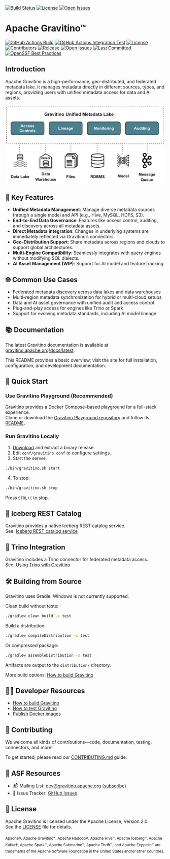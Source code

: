 [![Build Status](https://github.com/SameerSalman29/gravitino/actions/workflows/main.yml/badge.svg)](https://github.com/SameerSalman29/gravitino/actions)
[![License](https://img.shields.io/badge/license-Apache%202.0-blue.svg)](LICENSE)
[![Open Issues](https://img.shields.io/github/issues/SameerSalman29/gravitino)](https://github.com/SameerSalman29/gravitino/issues)

<!--
  Licensed to the Apache Software Foundation (ASF) under one
  or more contributor license agreements.  See the NOTICE file
  distributed with this work for additional information
  regarding copyright ownership.  The ASF licenses this file
  to you under the Apache License, Version 2.0 (the
  "License"); you may not use this file except in compliance
  with the License.  You may obtain a copy of the License at

   http://www.apache.org/licenses/LICENSE-2.0

  Unless required by applicable law or agreed to in writing,
  software distributed under the License is distributed on an
  "AS IS" BASIS, WITHOUT WARRANTIES OR CONDITIONS OF ANY
  KIND, either express or implied.  See the License for the
  specific language governing permissions and limitations
  under the License.
-->

# Apache Gravitino™

[![GitHub Actions Build](https://github.com/apache/gravitino/actions/workflows/build.yml/badge.svg)](https://github.com/apache/gravitino/actions/workflows/build.yml)
[![GitHub Actions Integration Test](https://github.com/apache/gravitino/actions/workflows/integration-test.yml/badge.svg)](https://github.com/apache/gravitino/actions/workflows/integration-test.yml)
[![License](https://img.shields.io/github/license/apache/gravitino)](https://github.com/apache/gravitino/blob/main/LICENSE)
[![Contributors](https://img.shields.io/github/contributors/apache/gravitino)](https://github.com/apache/gravitino/graphs/contributors)
[![Release](https://img.shields.io/github/v/release/apache/gravitino)](https://github.com/apache/gravitino/releases)
[![Open Issues](https://img.shields.io/github/issues-raw/apache/gravitino)](https://github.com/apache/gravitino/issues)
[![Last Committed](https://img.shields.io/github/last-commit/apache/gravitino)](https://github.com/apache/gravitino/commits/main/)
[![OpenSSF Best Practices](https://www.bestpractices.dev/projects/8358/badge)](https://www.bestpractices.dev/projects/8358)

## Introduction

Apache Gravitino is a high-performance, geo-distributed, and federated metadata lake. It manages metadata directly in different sources, types, and regions, providing users with unified metadata access for data and AI assets.

![Gravitino Architecture](docs/assets/gravitino-architecture.png)

## 🚀 Key Features

- **Unified Metadata Management**: Manage diverse metadata sources through a single model and API (e.g., Hive, MySQL, HDFS, S3).
- **End-to-End Data Governance**: Features like access control, auditing, and discovery across all metadata assets.
- **Direct Metadata Integration**: Changes in underlying systems are immediately reflected via Gravitino’s connectors.
- **Geo-Distribution Support**: Share metadata across regions and clouds to support global architectures.
- **Multi-Engine Compatibility**: Seamlessly integrates with query engines without modifying SQL dialects.
- **AI Asset Management (WIP)**: Support for AI model and feature tracking.

## 🌐 Common Use Cases

- Federated metadata discovery across data lakes and data warehouses
- Multi-region metadata synchronization for hybrid or multi-cloud setups
- Data and AI asset governance with unified audit and access control
- Plug-and-play access for engines like Trino or Spark
- Support for evolving metadata standards, including AI model lineage

## 📚 Documentation

The latest Gravitino documentation is available at [gravitino.apache.org/docs/latest](https://gravitino.apache.org/docs/latest/).

This README provides a basic overview; visit the site for full installation, configuration, and development documentation.

## 🧪 Quick Start

### Use Gravitino Playground (Recommended)

Gravitino provides a Docker Compose–based playground for a full-stack experience.  
Clone or download the [Gravitino Playground repository](https://github.com/apache/gravitino-playground) and follow its [README](https://github.com/apache/gravitino-playground/blob/main/README.md).

### Run Gravitino Locally

1. [Download](https://gravitino.apache.org/downloads) and extract a binary release.
2. Edit `conf/gravitino.conf` to configure settings.
3. Start the server:

```bash
./bin/gravitino.sh start
```

4. To stop:

```bash
./bin/gravitino.sh stop
```

Press `CTRL+C` to stop.

## 🧊 Iceberg REST Catalog

Gravitino provides a native Iceberg REST catalog service.  
See: [Iceberg REST catalog service](https://gravitino.apache.org/docs/latest/iceberg-rest-service/)

## 🔌 Trino Integration

Gravitino includes a Trino connector for federated metadata access.  
See: [Using Trino with Gravitino](https://gravitino.apache.org/docs/latest/trino-connector/index/)

## 🛠️ Building from Source

Gravitino uses Gradle. Windows is not currently supported.

Clean build without tests:

```bash
./gradlew clean build -x test
```

Build a distribution:

```bash
./gradlew compileDistribution -x test
```

Or compressed package:

```bash
./gradlew assembleDistribution -x test
```

Artifacts are output to the `distribution/` directory.

More build options: [How to build Gravitino](https://gravitino.apache.org/docs/latest/how-to-build/)

## 👨‍💻 Developer Resources

- [How to build Gravitino](https://gravitino.apache.org/docs/latest/how-to-build/)
- [How to test Gravitino](https://gravitino.apache.org/docs/latest/how-to-test/)
- [Publish Docker images](https://gravitino.apache.org/docs/latest/publish-docker-images)

## 🤝 Contributing

We welcome all kinds of contributions—code, documentation, testing, connectors, and more!

To get started, please read our [CONTRIBUTING.md](CONTRIBUTING.md) guide.

## 🔗 ASF Resources

- 📬 Mailing List: [dev@gravitino.apache.org](mailto:dev@gravitino.apache.org) ([subscribe](mailto:dev-subscribe@gravitino.apache.org))
- 🐞 Issue Tracker: [GitHub Issues](https://github.com/apache/gravitino/issues)

## 🪪 License

Apache Gravitino is licensed under the Apache License, Version 2.0.  
See the [LICENSE](LICENSE) file for details.

<sub>Apache®, Apache Gravitino™, Apache Hadoop®, Apache Hive™, Apache Iceberg™, Apache Kafka®, Apache Spark™, Apache Submarine™, Apache Thrift™, and Apache Zeppelin™ are trademarks of the Apache Software Foundation in the United States and/or other countries.</sub>

<img src="https://analytics.apache.org/matomo.php?idsite=62&rec=1&bots=1&action_name=ReadMe" style="border:0;" alt="" />
